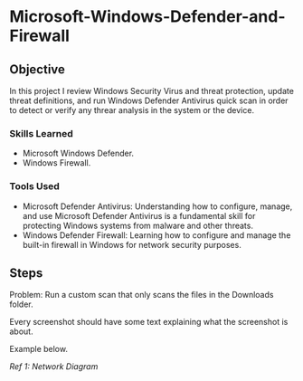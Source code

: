 # Microsoft-Windows-Defender-and-Firewall

## Objective

In this project I review Windows Security Virus and threat protection, update threat definitions, and run Windows Defender Antivirus quick scan in order to detect or verify any threar analysis in the system or the device.


### Skills Learned

- Microsoft Windows Defender.
- Windows Firewall. 

### Tools Used

- Microsoft Defender Antivirus: Understanding how to configure, manage, and use Microsoft Defender Antivirus is a fundamental skill for protecting Windows systems from malware and other threats.
- Windows Defender Firewall: Learning how to configure and manage the built-in firewall in Windows for network security purposes.

## Steps
Problem: Run a custom scan that only scans the files in the Downloads folder.



Every screenshot should have some text explaining what the screenshot is about.

Example below.

*Ref 1: Network Diagram*
